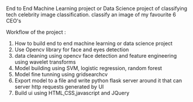 End to End Machine Learning project or Data Science project of classifying tech celebrity image classification. 
classify an image of my favourite 6 CEO's

Workflow of the project :
1) How to build end to end machine learning or data science project
2) Use Opencv library for face and eyes detection
3) data cleaning using opencv face detection and feature engineering using wavelet transforms
4) Model building using SVM, logistic regression, random  forest
5) Model fine tunning using gridsearchcv
6) Export model to a file and write python flask server around it that can server http requests generated by UI
7) Build ui using HTML,CSS,javascript and JQuery
